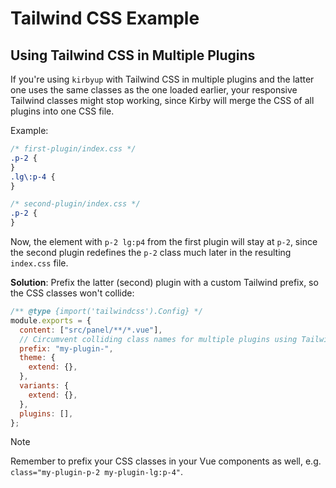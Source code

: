 # Tailwind CSS Example

## Using Tailwind CSS in Multiple Plugins

If you're using `kirbyup` with Tailwind CSS in multiple plugins and the latter one uses the same classes as the one loaded earlier, your responsive Tailwind classes might stop working, since Kirby will merge the CSS of all plugins into one CSS file.

Example:

```css
/* first-plugin/index.css */
.p-2 {
}
.lg\:p-4 {
}

/* second-plugin/index.css */
.p-2 {
}
```

Now, the element with `p-2 lg:p4` from the first plugin will stay at `p-2`, since the second plugin redefines the `p-2` class much later in the resulting `index.css` file.

**Solution**: Prefix the latter (second) plugin with a custom Tailwind prefix, so the CSS classes won't collide:

```js
/** @type {import('tailwindcss').Config} */
module.exports = {
  content: ["src/panel/**/*.vue"],
  // Circumvent colliding class names for multiple plugins using Tailwind CSS
  prefix: "my-plugin-",
  theme: {
    extend: {},
  },
  variants: {
    extend: {},
  },
  plugins: [],
};
```

> [!NOTE]
> Remember to prefix your CSS classes in your Vue components as well, e.g. `class="my-plugin-p-2 my-plugin-lg:p-4"`.
